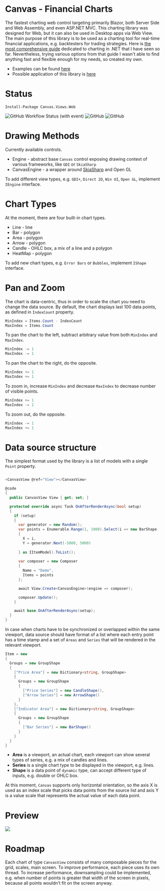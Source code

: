 # Canvas - Financial Charts

The fastest charting web control targeting primarily Blazor, both Server Side and Web Assembly, and even ASP.NET MVC. 
This charting library was designed for Web, but it can also be used in Desktop apps via Web View. 
The main purpose of this library is to be used as a charting tool for real-time financial applications, e.g. backtesters for trading strategies. 
Here is [the most comprehensive guide](https://github.com/swharden/Csharp-Data-Visualization) dedicated to charting in .NET that I have seen so far. 
Nevertheless, trying various options from that guide I wasn't able to find anything fast and flexible enough for my needs, so created my own. 

- Examples can be found [here](https://github.com/Indemos/Canvas/tree/main/Samples/Pages) 
- Possible application of this library is [here](https://github.com/Indemos/Terminal) 

# Status 

```
Install-Package Canvas.Views.Web
```

![GitHub Workflow Status (with event)](https://img.shields.io/github/actions/workflow/status/Indemos/Canvas/dotnet.yml?event=push)
![GitHub](https://img.shields.io/github/license/Indemos/Canvas)
![GitHub](https://img.shields.io/badge/system-Windows%20%7C%20Linux%20%7C%20Mac-blue)

# Drawing Methods 

Currently available controls.

* Engine - abstract base `Canvas` control exposing drawing context of various frameworks, like `GDI` or `SkiaSharp`  
* CanvasEngine - a wrapper around [SkiaSharp](https://github.com/mono/SkiaSharp) and Open GL 

To add different view types, e.g. `GDI+`, `Direct 2D`, `Win UI`, `Open GL`, implement `IEngine` interface.

# Chart Types 

At the moment, there are four built-in chart types. 

* Line - line 
* Bar - polygon
* Area - polygon
* Arrow - polygon
* Candle - OHLC box, a mix of a line and a polygon
* HeatMap - polygon 

To add new chart types, e.g. `Error Bars` or `Bubbles`, implement `IShape` interface. 

# Pan and Zoom 

The chart is data-centric, thus in order to scale the chart you need to change the data source. 
By default, the chart displays last 100 data points, as defined in `IndexCount` property. 

```C#
MinIndex = Items.Count - IndexCount
MaxIndex = Items.Count
```

To pan the chart to the left, subtract arbitrary value from both `MinIndex` and `MaxIndex`. 

```C#
MinIndex -= 1
MaxIndex -= 1
```

To pan the chart to the right, do the opposite. 

```C#
MinIndex += 1
MaxIndex += 1
```

To zoom in, increase `MinIndex` and decrease `MaxIndex` to decrease number of visible points. 

```C#
MinIndex += 1
MaxIndex -= 1
```

To zoom out, do the opposite. 

```C#
MinIndex -= 1
MaxIndex += 1
```

# Data source structure

The simplest format used by the library is a list of models with a single `Point` property. 

```C#

<CanvasView @ref="View"></CanvasView>

@code
{
  public CanvasView View { get; set; }

  protected override async Task OnAfterRenderAsync(bool setup)
  {
    if (setup)
    {
      var generator = new Random();
      var points = Enumerable.Range(1, 1000).Select(i => new BarShape 
      { 
        X = i, 
        Y = generator.Next(-5000, 5000) 
      
      } as IItemModel).ToList();
      
      var composer = new Composer
      {
        Name = "Demo",
        Items = points
      };

      await View.Create<CanvasEngine>(engine => composer);

      composer.Update();
    }

    await base.OnAfterRenderAsync(setup);
  }
}
```

In case when charts have to be synchronized or overlapped within the same viewport, data source should have format of a list where each entry point has a time stamp and a set of `Areas` and `Series` that will be rendered in the relevant viewport. 

```C#
Item = new 
{
  Groups = new GroupShape
  {
    ["Price Area"] = new Dictionary<string, GroupShape>
    {
      Groups = new GroupShape
      {
        ["Price Series"] = new CandleShape(),
        ["Arrow Series"] = new ArrowShape()
      }
    },
    ["Indicator Area"] = new Dictionary<string, GroupShape>
    {
      Groups = new GroupShape
      { 
        ["Bar Series"] = new BarShape() 
      }
    }
  }
}
```

- **Area** is a viewport, an actual chart, each viewport can show several types of series, e.g. a mix of candles and lines.
- **Series** is a single chart type to be displayed in the viewport, e.g. lines. 
- **Shape** is a data point of `dynamic` type, can accept different type of inputs, e.g. double or OHLC box.

At this moment, `Canvas` supports only horizontal orientation, so the axis X is used as an index scale that picks data points from the source list and axis Y is a value scale that represents the actual value of each data point. 

# Preview 

![](Screens/Preview.gif)

# Roadmap 

Each chart of type `CanvasView` consists of many composable pieces for the grid, scales, main screen. 
To improve performance, each piece uses its own thread. 
To increase performance, downsampling could be implemented, e.g. when number of points is greater that width of the screen in pixels, because all points wouldn't fit on the screen anyway. 
